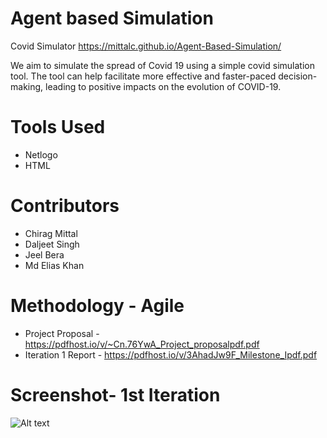 # Agent based Simulation
 Covid Simulator
https://mittalc.github.io/Agent-Based-Simulation/

We aim to simulate the spread of Covid 19 using a simple covid simulation tool.
The tool can help facilitate more effective and faster-paced decision-making,
leading to positive impacts on the evolution of COVID-19. 

# Tools Used
* Netlogo
* HTML

# Contributors
* Chirag Mittal
* Daljeet Singh
* Jeel Bera
* Md Elias Khan

# Methodology - Agile
* Project Proposal - https://pdfhost.io/v/~Cn.76YwA_Project_proposalpdf.pdf
* Iteration 1 Report - https://pdfhost.io/v/3AhadJw9F_Milestone_Ipdf.pdf

# Screenshot- 1st Iteration
![Alt text](slider_3.png)
